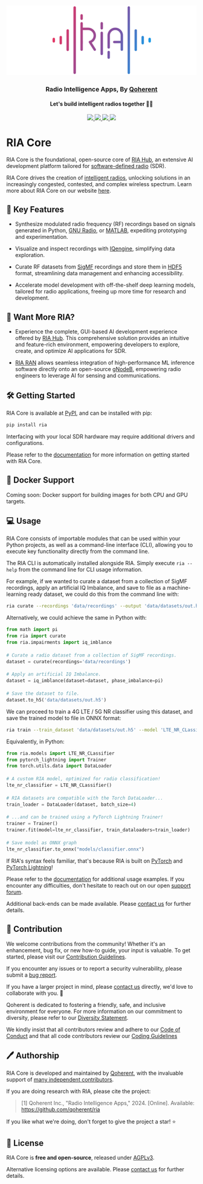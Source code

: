 <h2 align="center">
  <br>
  <img src="./docs/source/branding/riacore.png" alt="Radio Intelligence Apps">
</h2>

<h3 align="center">Radio Intelligence Apps, By <a href="https://www.qoherent.ai/">Qoherent</a></h3>

<h4 align="center">Let's build intelligent radios together 📡🚀</h4>

<p align="center">
  <!-- PyPI -->
  <a href="https://pypi.org/project/ria">
    <img src="https://img.shields.io/pypi/v/ria"/>
  </a>
  <!-- License -->
  <a href="https://www.gnu.org/licenses/agpl-3.0">
    <img src="https://img.shields.io/badge/License-AGPLv3-blue.svg" />
  </a>
  <!-- Status -->
  <a href="https://pypi.org/project/ria">
    <img src="https://img.shields.io/pypi/status/ria"/>
  </a>
  <!-- Docs -->
  <a href="http://docs.radiointelligence.io/">
    <img src="https://img.shields.io/badge/docs-ria--core-blue"/>
  </a>
</p>


# RIA Core

RIA Core is the foundational, open-source core of [RIA Hub](https://riahub.ai/), an extensive AI development 
platform tailored for [software-defined radio](https://en.wikipedia.org/wiki/Software-defined_radio) (SDR).

RIA Core drives the creation of [intelligent radios](https://www.qoherent.ai/intelligentradio/), unlocking 
solutions in an increasingly congested, contested, and complex wireless spectrum. Learn more about RIA Core on 
our website [here](https://www.qoherent.ai/radiointelligenceapps-project/).


## 🌟 Key Features

- Synthesize modulated radio frequency (RF) recordings based on signals generated in Python, 
[GNU Radio](https://www.gnuradio.org/), or [MATLAB](https://www.mathworks.com/products/matlab.html), 
expediting prototyping and experimentation.


- Visualize and inspect recordings with [IQengine](https://iqengine.org/browser), simplifying data exploration.


- Curate RF datasets from [SigMF](https://github.com/sigmf/SigMF) recordings and 
store them in [HDF5](https://github.com/HDFGroup/hdf5) format, streamlining data management 
and enhancing accessibility.


- Accelerate model development with off-the-shelf deep learning models, tailored for radio applications, 
freeing up more time for research and development.


## 🚀 Want More RIA?

- Experience the complete, GUI-based AI development experience offered by 
[RIA Hub](https://www.qoherent.ai/radiointelligenceapps-hub/). This comprehensive solution provides an intuitive 
and feature-rich environment, empowering developers to explore, create, and optimize AI applications for SDR.


- [RIA RAN](https://www.qoherent.ai/radiointelligenceapps-ran/) allows seamless integration of high-performance ML 
inference software directly onto an open-source [gNodeB](https://inseego.com/resources/5g-glossary/what-is-gnb/), 
empowering radio engineers to leverage AI for sensing and communications.


## 🛠️ Getting Started

RIA Core is available at [PyPI](https://pypi.org/project/ria), and can be installed with pip:
```sh
pip install ria
```

Interfacing with your local SDR hardware may require additional drivers and configurations.

Please refer to the [documentation](http://docs.radiointelligence.io/) for more information on getting
started with RIA Core.


## 🐳 Docker Support

Coming soon: Docker support for building images for both CPU and GPU targets.


## 💻 Usage

RIA Core consists of importable modules that can be used within your Python projects, as well as a command-line 
interface (CLI), allowing you to execute key functionality directly from the command line.

The RIA CLI is automatically installed alongside RIA. Simply execute `ria --help` from the command line for
CLI usage information.

For example, if we wanted to curate a dataset from a collection of SigMF recordings, apply an artificial IQ 
Imbalance, and save to file as a machine-learning ready dataset, we could do this from the command line with:
```sh
ria curate --recordings 'data/recordings' --output 'data/datasets/out.h5' --phase_imbalance $pi
```

Alternatively, we could achieve the same in Python with:
```python
from math import pi
from ria import curate
from ria.impairments import iq_imblance

# Curate a radio dataset from a collection of SigMF recordings.
dataset = curate(recordings='data/recordings')

# Apply an artificial IQ Imbalance.
dataset = iq_imblance(dataset=dataset, phase_imbalance=pi)

# Save the dataset to file.
dataset.to_h5('data/datasets/out.h5')
```

We can proceed to train a 4G LTE / 5G NR classifier using this dataset, and save the trained model to file
in ONNX format:
```sh
ria train --train_dataset 'data/datasets/out.h5' --model 'LTE_NR_CLassifier' --batchsize 4 --to_onnx 'models/classifier.onnx'
```

Equivalently, in Python:
```python
from ria.models import LTE_NR_CLassifier
from pytorch_lightning import Trainer
from torch.utils.data import DataLoader

# A custom RIA model, optimized for radio classification!
lte_nr_classifier = LTE_NR_CLassifier()  

# RIA datasets are compatible with the Torch DataLoader...
train_loader = DataLoader(dataset, batch_size=4)

# ...and can be trained using a PyTorch Lightning Trainer! 
trainer = Trainer()
trainer.fit(model=lte_nr_classifier, train_dataloaders=train_loader)

# Save model as ONNX graph
lte_nr_classifier.to_onnx("models/classifier.onnx")
```

If RIA's syntax feels familiar, that's because RIA is built on [PyTorch](https://pytorch.org/docs/stable/data.html) 
and [PyTorch Lightning](https://lightning.ai/docs/pytorch/stable/)! 

Please refer to the [documentation](http://docs.radiointelligence.io/) for additional usage examples. If you 
encounter any difficulties, don't hesitate to reach out on our open [support forum](https://github.com/qoherent/ria/discussions/categories/support).

Additional back-ends can be made available. Please [contact us](https://www.qoherent.ai/contact/) for further details.


## 🤝 Contribution

We welcome contributions from the community! Whether it's an enhancement, bug fix, or new how-to guide, your 
input is valuable. To get started, please visit our [Contribution Guidelines](./.github/CONTRIBUTING.md).

If you encounter any issues or to report a security vulnerability, please submit a [bug report](https://github.com/qoherent/ria/issues/new/choose).

If you have a larger project in mind, please [contact us](https://www.qoherent.ai/contact/) directly, we'd love to collaborate with you. 🚀

Qoherent is dedicated to fostering a friendly, safe, and inclusive environment for everyone. For more information on
our commitment to diversity, please refer to our [Diversity Statement](./DIVERSITY_STATEMENT.md). 

We kindly insist that all contributors review and adhere to our [Code of Conduct](.github/CODE_OF_CONDUCT.md) and that all code contributors 
review our [Coding Guidelines](.github/CODING.md)


## 🖊️ Authorship

RIA Core is developed and maintained by [Qoherent](https://www.qoherent.ai/), with the invaluable support of 
[many independent contributors](https://github.com/qoherent/ria/graphs/contributors).

If you are doing research with RIA, please cite the project:

> [1] Qoherent Inc., "Radio Intelligence Apps," 2024. [Online]. Available: https://github.com/qoherent/ria

If you like what we're doing, don't forget to give the project a star! ⭐


## 📄 License

RIA Core is **free and open-source**, released under [AGPLv3](https://www.gnu.org/licenses/agpl-3.0.en.html).

Alternative licensing options are available. Please [contact us](https://www.qoherent.ai/contact/) for further details.
